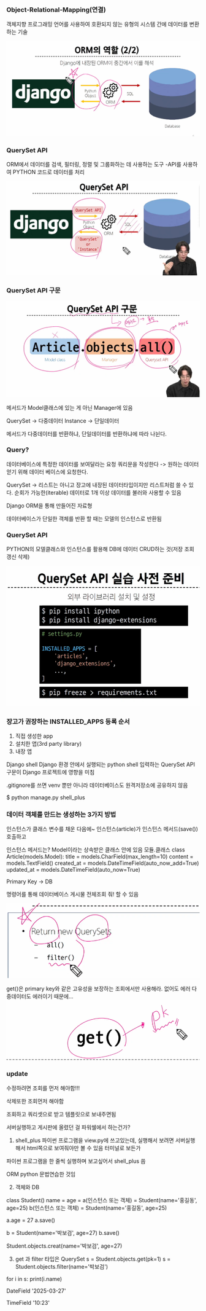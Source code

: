 ### Object-Relational-Mapping(연결)
  객체지향 프로그래밍 언어를 사용하여 호환되지 않는 유형의 시스템 간에 데이터를 변환하는 기술

![alt text](image-1.png)

### QuerySet API
ORM에서 데이터를 검색, 필터링, 정렬 및 그룹화하는 데 사용하는 도구
-API를 사용하여 PYTHON 코드로 데이터를 처리

![alt text](image-2.png)

### QuerySet API 구문

![alt text](image-3.png)

메서드가 Model클래스에 있는 게 아닌 Manager에 있음

QuerySet -> 다중데이터
Instance -> 단일데이터

메서드가 다중데이터를 반환하냐, 단일데이터를 반환하냐에 따라 나뉜다.

### Query?
데이터베이스에 특정한 데이터를 보여달라는 요청
쿼리문을 작성한다 -> 원하는 데이터 얻기 위해 데이터 베이스에 요청한다.

QuerySet -> 리스트는 아니고 장고에 내장된 데이터타입이지만 리스트처럼 쓸 수 있다.
순회가 가능한(iterable) 데이터로 1개 이상 데이터를 불러와 사용할 수 있음

Django ORM을 통해 만들어진 자료형

데이터베이스가 단일한 객체를 반환 할 때는 모델의 인스턴스로 반환됨

### QuerySet API
PYTHON의 모델클래스와 인스턴스를 활용해 DB에 데이터 CRUD하는 것(저장 조회 갱신 삭제)

![alt text](image-4.png)

### 장고가 권장하는 INSTALLED_APPS 등록 순서 
1. 직접 생성한 app
2. 설치한 앱(3rd party library)
3. 내장 앱

Django shell
Django 환경 안에서 실행되는 python shell
입력하는 QuerySet API 구문이 Django 프로젝트에 영향을 미침

.gitignore를 쓰면 venv 뿐만 아니라
데이터베이스도 원격저장소에 공유하지 않음

$ python manage.py shell_plus

### 데이터 객체를 만드는 생성하는 3가지 방법
인스턴스가 클래스 변수를 채운 다음에~ 
인스턴스(article)가 인스턴스 메서드(save()) 호출하고

인스턴스 메서드는? Model이라는 상속받은 클래스 안에 있음
              모듈.클래스
class Article(models.Model):
    title = models.CharField(max_length=10)
    content = models.TextField()
    created_at = models.DateTimeField(auto_now_add=True)
    updated_at = models.DateTimeField(auto_now=True)

Primary Key -> DB

명령어를 통해 데이터베이스 게시물 전체조회 줘! 할 수 있음

![alt text](image-5.png)

get()은 primary key와 같은 고유성을 보장하는 조회에서만 사용해라. 없어도 에러 다중데이터도 에러이기 때문에...
![alt text](image-6.png)

### update
수정하려면 조회를 먼저 해야함!!!



삭제또한 조회먼저 해야함

조회하고
쿼리셋으로 받고
템플릿으로 보내주면됨


서버실행하고 게시판에 올렸던 걸 파워쉘에서 하는건가?


1. shell_plus
파이썬 프로그램을 view.py에 쓰고있는데, 실행해서 보려면 서버실행해서 html쪽으로 보여줘야만 볼 수 있음
터미널로 보든가

파이썬 프로그램을 한 줄씩 실행하며 보고싶어서 shell_plus 씀

ORM python 문법연습한 것임

2. 객체와 DB

class Student()
    name = 
    age =
a(인스턴스 또는 객체) = Student(name='홍길동', age=25)
b(인스턴스 또는 객체) = Student(name='홍길동', age=25)

a.age = 27
a.save()

b = Student(name='박보검', age=27)
b.save()

Student.objects.creat(name='박보검', age=27)

3. get 과 filter  타입은 QuerySet
s = Student.objects.get(pk=1)
s = Student.objects.filter(name='박보검')

for i in s:
    print(i.name)


DateField
'2025-03-27'

TimeField
'10:23'